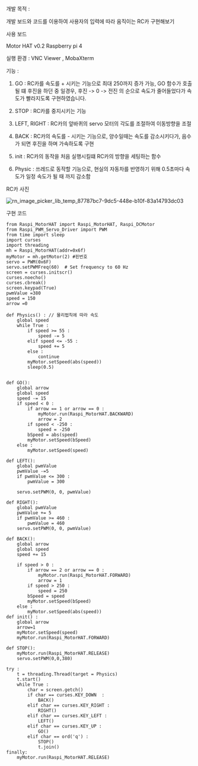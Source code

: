 개발 목적 :

  개발 보드와 코드를 이용하여 사용자의 입력에 따라 움직이는 RC카 구현해보기
  
사용 보드 

  Motor HAT v0.2
  Raspberry pi 4

실행 환경 : VNC Viewer , MobaXterm

기능 :

  1) GO : RC카를 속도를 + 시키는 기능으로 최대 250까지 증가 가능, GO 함수가 호출될 떄 후진을 하던 중 일경우, 후진 -> 0 -> 전진 의 순으로
   속도가 줄어들었다가 속도가 빨라지도록 구현하였습니다.
   
  2) STOP : RC카를 중지시키는 기능

  3) LEFT, RIGHT : RC카의 앞바퀴의 servo 모터의 각도를 조절하여 이동방향을 조절 

  4) BACK : RC카의 속도를 - 시키는 기능으로, 양수일때는 속도를 감소시키다가, 음수가 되면 후진을 하며 가속하도록 구현

  5) init : RC카의 동작을 처음 실행시킬떄 RC카의 방향을 세팅하는 함수


  6) Physic : 쓰레드로 동작할 기능으로, 현실의 자동차를 반영하기 위해 0.5초마다 속도가 일정 속도가 될 때 까지 감소함


RC카 사진 


![rn_image_picker_lib_temp_87787bc7-9dc5-448e-b10f-83a14793dc03](https://user-images.githubusercontent.com/57944215/202118874-7fe147b5-faf1-46ad-8e80-4b5c895f8d9a.jpg)

구현 코드

    from Raspi_MotorHAT import Raspi_MotorHAT, Raspi_DCMotor
    from Raspi_PWM_Servo_Driver import PWM
    from time import sleep
    import curses
    import threading
    mh = Raspi_MotorHAT(addr=0x6f)
    myMotor = mh.getMotor(2) #핀번호
    servo = PWM(0x6F)
    servo.setPWMFreq(60)  # Set frequency to 60 Hz
    screen = curses.initscr()
    curses.noecho()
    curses.cbreak()
    screen.keypad(True)
    pwmValue =380
    speed = 150
    arrow =0 

    def Physics() : // 물리법칙에 따라 속도 
        global speed
        while True :
            if speed >= 55 :
                speed -= 5
            elif speed <= -55 :
                speed += 5
            else :
                continue
            myMotor.setSpeed(abs(speed))
            sleep(0.5)


    def GO():
        global arrow
        global speed
        speed -= 15
        if speed < 0 :
            if arrow == 1 or arrow == 0 :
                myMotor.run(Raspi_MotorHAT.BACKWARD)
                arrow = 2
            if speed < -250 :
                speed = -250
            bSpeed = abs(speed)
            myMotor.setSpeed(bSpeed)
        else :
            myMotor.setSpeed(speed)

    def LEFT():
        global pwmValue
        pwmValue -=5 
        if pwmValue <= 300 :
            pwmValue = 300

        servo.setPWM(0, 0, pwmValue)

    def RIGHT():
        global pwmValue
        pwmValue += 5
        if pwmValue >= 460 :
            pwmValue = 460
        servo.setPWM(0, 0, pwmValue)

    def BACK():
        global arrow
        global speed
        speed += 15

        if speed > 0 :
            if arrow == 2 or arrow == 0 :
                myMotor.run(Raspi_MotorHAT.FORWARD)
                arrow = 1
            if speed > 250 :
                speed = 250
            bSpeed = speed
            myMotor.setSpeed(bSpeed)
        else :
            myMotor.setSpeed(abs(speed))
    def init() :
        global arrow
        arrow=1
        myMotor.setSpeed(speed)
        myMotor.run(Raspi_MotorHAT.FORWARD)

    def STOP():
        myMotor.run(Raspi_MotorHAT.RELEASE)
        servo.setPWM(0,0,380)

    try :
        t = threading.Thread(target = Physics)
        t.start()
        while True :
            char = screen.getch()
            if char == curses.KEY_DOWN  :
                BACK()
            elif char == curses.KEY_RIGHT :
                RIGHT()
            elif char == curses.KEY_LEFT :
                LEFT()
            elif char == curses.KEY_UP :
                GO()
            elif char == ord('q') :
                STOP()
                t.join()
    finally:
        myMotor.run(Raspi_MotorHAT.RELEASE)

